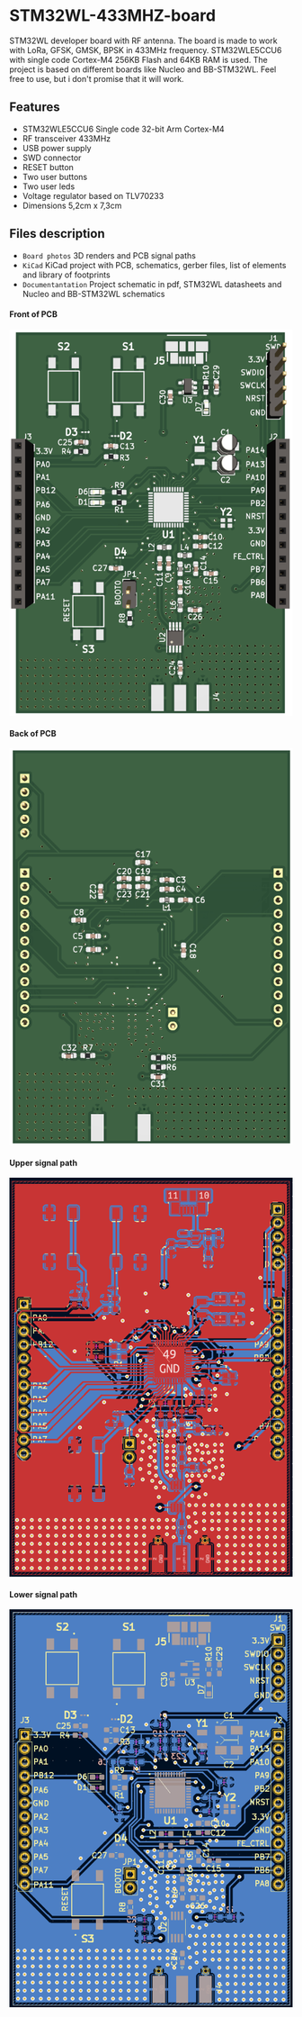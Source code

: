# STM32WL-433MHZ-board
STM32WL developer board with RF antenna. The board is made to work with LoRa, GFSK, GMSK, BPSK in 433MHz frequency. 
STM32WLE5CCU6 with single code Cortex-M4 256KB Flash and 64KB RAM is used. The project is based on different boards like Nucleo and BB-STM32WL. Feel free to use, but i don't promise that it will work. 

## Features
- STM32WLE5CCU6 Single code 32-bit Arm Cortex-M4
- RF transceiver 433MHz
- USB power supply
- SWD connector
- RESET button
- Two user buttons
- Two user leds
- Voltage regulator based on TLV70233
- Dimensions 5,2cm x 7,3cm

## Files description 
- `Board photos` 3D renders and PCB signal paths
- `KiCad` KiCad project with PCB, schematics, gerber files, list of elements and library of footprints
- `Documentantation` Project schematic in pdf, STM32WL datasheets and Nucleo and BB-STM32WL schematics

#### Front of PCB
![Front of PCB](https://github.com/piotrgrobelny/STM32WL-433MHZ-board/blob/main/Board%20photos/3d%20front.png)
#### Back of PCB
![Front of PCB](https://github.com/piotrgrobelny/STM32WL-433MHZ-board/blob/main/Board%20photos/3d%20back.png)
#### Upper signal path
![Front of PCB](https://github.com/piotrgrobelny/STM32WL-433MHZ-board/blob/main/Board%20photos/upper%20signal%20path.png)
#### Lower signal path
![Front of PCB](https://github.com/piotrgrobelny/STM32WL-433MHZ-board/blob/main/Board%20photos/lower%20signal%20path.png)


